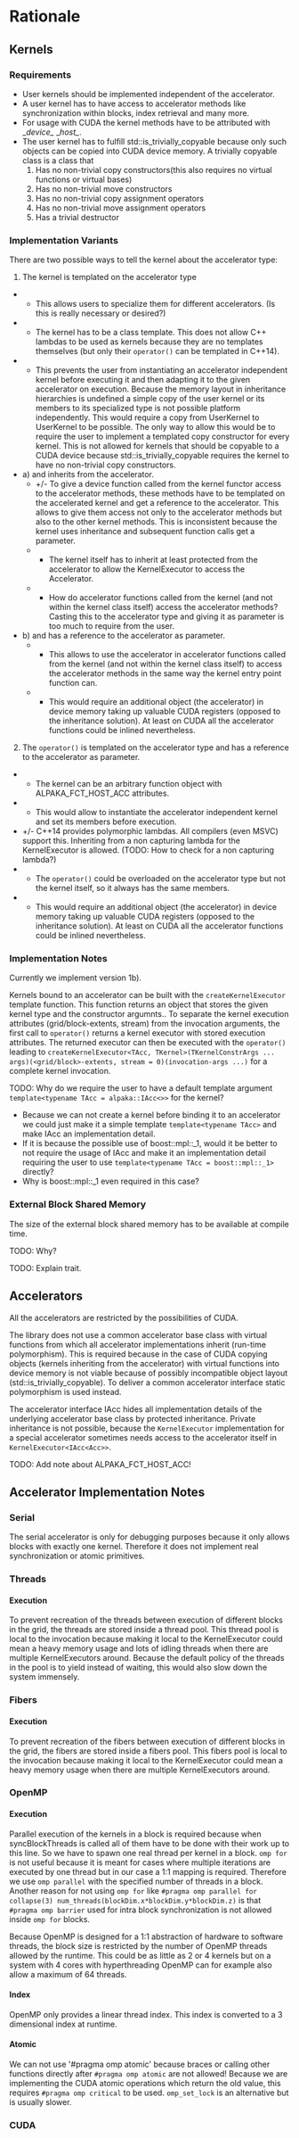 Rationale
=========

Kernels
-------

### Requirements

- User kernels should be implemented independent of the accelerator.
- A user kernel has to have access to accelerator methods like synchronization within blocks, index retrieval and many more.
- For usage with CUDA the kernel methods have to be attributed with \__device\__ \__host\__.
- The user kernel has to fulfill std::is_trivially_copyable because only such objects can be copied into CUDA device memory.
  A trivially copyable class is a class that
   1. Has no non-trivial copy constructors(this also requires no virtual functions or virtual bases)
   2. Has no non-trivial move constructors
   3. Has no non-trivial copy assignment operators
   4. Has no non-trivial move assignment operators
   5. Has a trivial destructor

### Implementation Variants

There are two possible ways to tell the kernel about the accelerator type:
 1. The kernel is templated on the accelerator type
  * + This allows users to specialize them for different accelerators. (Is this is really necessary or desired?)
  * - The kernel has to be a class template. This does not allow C++ lambdas to be used as kernels because they are no templates themselves (but only their `operator()` can be templated in C++14).
  * - This prevents the user from instantiating an accelerator independent kernel before executing it and then adapting it to the given accelerator on execution.
  Because the memory layout in inheritance hierarchies is undefined a simple copy of the user kernel or its members to its specialized type is not possible platform independently.
  This would require a copy from UserKernel<TDummyAcc> to UserKernel<TAcc> to be possible.
  The only way to allow this would be to require the user to implement a templated copy constructor for every kernel.
  This is not allowed for kernels that should be copyable to a CUDA device because std::is_trivially_copyable requires the kernel to have no non-trivial copy constructors.
  * a) and inherits from the accelerator. 
    * +/- To give a device function called from the kernel functor access to the accelerator methods, these methods have to be templated on the accelerated kernel and get a reference to the accelerator.
    This allows to give them access not only to the accelerator methods but also to the other kernel methods.
    This is inconsistent because the kernel uses inheritance and subsequent function calls get a parameter.
    * - The kernel itself has to inherit at least protected from the accelerator to allow the KernelExecutor to access the Accelerator.
    * - How do accelerator functions called from the kernel (and not within the kernel class itself) access the accelerator methods?
    Casting this to the accelerator type and giving it as parameter is too much to require from the user.
  * b) and has a reference to the accelerator as parameter.
    * + This allows to use the accelerator in accelerator functions called from the kernel (and not within the kernel class itself) to access the accelerator methods in the same way the kernel entry point function can.
    * - This would require an additional object (the accelerator) in device memory taking up valuable CUDA registers (opposed to the inheritance solution). At least on CUDA all the accelerator functions could be inlined nevertheless.
 2. The `operator()` is templated on the accelerator type and has a reference to the accelerator as parameter.
  * + The kernel can be an arbitrary function object with ALPAKA_FCT_HOST_ACC attributes.
  * + This would allow to instantiate the accelerator independent kernel and set its members before execution.
  * +/- C++14 provides polymorphic lambdas. All compilers (even MSVC) support this. Inheriting from a non capturing lambda for the KernelExecutor is allowed. (TODO: How to check for a non capturing lambda?)
  * - The `operator()` could be overloaded on the accelerator type but not the kernel itself, so it always has the same members.
  * - This would require an additional object (the accelerator) in device memory taking up valuable CUDA registers (opposed to the inheritance solution). At least on CUDA all the accelerator functions could be inlined nevertheless.

### Implementation Notes

Currently we implement version 1b).

Kernels bound to an accelerator can be built with the `createKernelExecutor` template function.
This function returns an object that stores the given kernel type and the constructor argumnts..
To separate the kernel execution attributes (grid/block-extents, stream) from the invocation arguments, the first call to `operator()` returns a kernel executor with stored execution attributes.
The returned executor can then be executed with the `operator()` leading to `createKernelExecutor<TAcc, TKernel>(TKernelConstrArgs ... args)(<grid/block>-extents, stream = 0)(invocation-args ...)` for a complete kernel invocation.

TODO: Why do we require the user to have a default template argument `template<typename TAcc = alpaka::IAcc<>>` for the kernel? 
 - Because we can not create a kernel before binding it to an accelerator we could just make it a simple template `template<typename TAcc>` and make IAcc an implementation detail. 
 - If it is because the possible use of boost::mpl::_1, would it be better to not require the usage of IAcc and make it an implementation detail requiring the user to use `template<typename TAcc = boost::mpl::_1>` directly?
 - Why is boost::mpl::_1 even required in this case?
 
### External Block Shared Memory

The size of the external block shared memory has to be available at compile time.

TODO: Why?

TODO: Explain trait.

Accelerators
------------

All the accelerators are restricted by the possibilities of CUDA.

The library does not use a common accelerator base class with virtual functions from which all accelerator implementations inherit (run-time polymorphism).
This is required because in the case of CUDA copying objects (kernels inheriting from the accelerator) with virtual functions into device memory is not viable because of possibly incompatible object layout (std::is_trivially_copyable).
To deliver a common accelerator interface static polymorphism is used instead.

The accelerator interface IAcc hides all implementation details of the underlying accelerator base class by protected inheritance.
Private inheritance is not possible, because the `KernelExecutor` implementation for a special accelerator sometimes needs access to the accelerator itself in `KernelExecutor<IAcc<Acc>>`.

TODO: Add note about ALPAKA_FCT_HOST_ACC!

Accelerator Implementation Notes
--------------------------------

### Serial

The serial accelerator is only for debugging purposes because it only allows blocks with exactly one kernel.
Therefore it does not implement real synchronization or atomic primitives.

### Threads

#### Execution

To prevent recreation of the threads between execution of different blocks in the grid, the threads are stored inside a thread pool.
This thread pool is local to the invocation because making it local to the KernelExecutor could mean a heavy memory usage and lots of idling threads when there are multiple KernelExecutors around.
Because the default policy of the threads in the pool is to yield instead of waiting, this would also slow down the system immensely.

### Fibers

#### Execution

To prevent recreation of the fibers between execution of different blocks in the grid, the fibers are stored inside a fibers pool.
This fibers pool is local to the invocation because making it local to the KernelExecutor could mean a heavy memory usage when there are multiple KernelExecutors around.

### OpenMP

#### Execution

Parallel execution of the kernels in a block is required because when syncBlockThreads is called all of them have to be done with their work up to this line.
So we have to spawn one real thread per kernel in a block.
`omp for` is not useful because it is meant for cases where multiple iterations are executed by one thread but in our case a 1:1 mapping is required.
Therefore we use `omp parallel` with the specified number of threads in a block.
Another reason for not using `omp for` like `#pragma omp parallel for collapse(3) num_threads(blockDim.x*blockDim.y*blockDim.z)` is that `#pragma omp barrier` used for intra block synchronization is not allowed inside `omp for` blocks.

Because OpenMP is designed for a 1:1 abstraction of hardware to software threads, the block size is restricted by the number of OpenMP threads allowed by the runtime. 
This could be as little as 2 or 4 kernels but on a system with 4 cores with hyperthreading OpenMP can for example also allow a maximum of 64 threads.

#### Index

OpenMP only provides a linear thread index. This index is converted to a 3 dimensional index at runtime.

#### Atomic

We can not use '#pragma omp atomic' because braces or calling other functions directly after `#pragma omp atomic` are not allowed!
Because we are implementing the CUDA atomic operations which return the old value, this requires `#pragma omp critical` to be used.
`omp_set_lock` is an alternative but is usually slower.

### CUDA
